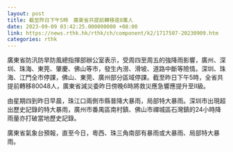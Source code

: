 ```yaml
---
layout: post
title: 截至昨日下午5時　廣東省共提前轉移逾8萬人
date: 2023-09-09 03:42:25.000000000 +08:00
link: https://news.rthk.hk/rthk/ch/component/k2/1717507-20230909.htm
categories: rthk
---
```


廣東省防汛防旱防風總指揮部辦公室表示，受周四至周五的強降雨影響，廣州、深圳、珠海、東莞、肇慶、佛山等市，發生內澇、滑坡、道路中斷等險情。深圳、珠海、江門全市停課，佛山、東莞、廣州部分區域停課。截至昨日下午5時，全省共提前轉移80048人，廣東省減災委昨日傍晚6時將救災應急響應提升至Ⅱ級。

由星期四到昨日早晨，珠江口兩側市縣普降大暴雨，局部特大暴雨。深圳市出現超出歷史記錄的特大暴雨，廣州市番禺區南村鎮、佛山市禪城區石灣鎮的24小時降雨量亦打破當地歷史記錄。

廣東省氣象台預報，直至今日，粵西、珠三角南部有暴雨或大暴雨、局部特大暴雨。
